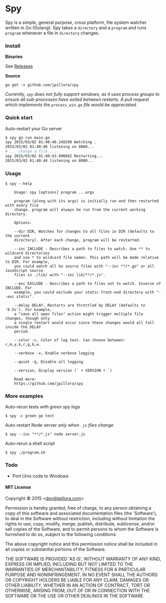 # Spy

Spy is a simple, general purpose, cross platform, file system watcher written in Go (Golang). Spy takes a `directory` and a `program` and runs `program` whenever a file in `directory` changes.

### Install

**Binaries**

See [Releases](https://github.com/jpillora/spy/releases)

**Source**

```
go get -v github.com/jpillora/spy
```

*Currently, `spy` does not fully support windows, as it uses process groups to ensure all sub-processes have exited between restarts. A pull request which implements the `process_win.go` file would be appreciated.*

### Quick start

Auto-restart your Go server

``` sh
$ spy go run main.go
spy 2015/03/02 01:40:40.248290 Watching .
2015/03/02 01:40:40 listening on 8080...
# ... change a file ...
spy 2015/03/02 01:40:43.996842 Restarting...
2015/03/02 01:40:44 listening on 8080...
```

### Usage

```
$ spy --help

	Usage: spy [options] program ...args

	program (along with its args) is initially run and then restarted with every file
	change. program will always be run from the current working directory.

	Options:

	--dir DIR, Watches for changes to all files in DIR (defaults to the current
	directory). After each change, program will be restarted.

	--inc INCLUDE - Describes a path to files to watch. Use ** to wildcard directories
	and use * to wildcard file names. This path will be made relative to DIR. For example,
	you could watch all Go source files with "--inc **/*.go" or all	JavaScript source
	files in ./lib/ with "--inc lib/**/*.js".

	--exc EXCLUDE - Describes a path to files not to watch. Inverse of INCLUDE. For
	example, you could exclude your static front-end directory with "--exc static".

	--delay DELAY, Restarts are throttled by DELAY (defaults to '0.5s'). For example,
	a "save all open files" action might trigger multiple file changes, though only
	a single restart would occur since these changes would all fall inside the DELAY
	period.

	--color -c, Color of log text. Can choose between: c,m,y,k,r,g,b,w.

	--verbose -v, Enable verbose logging

	--quiet -q, Disable all logging

	--version, Display version (` + VERSION + `)

	Read more:
	https://github.com/jpillora/spy

```

### More examples

Auto-rerun tests *with green spy logs*

```
$ spy -c green go test
```

Auto-restart Node server *only when `.js` files change*

```
$ spy --inc "**/*.js" node server.js
```

Auto-rerun a shell script

```
$ spy ./program.sh
```

### Todo

* Port Unix code to Windows

#### MIT License

Copyright © 2015 &lt;dev@jpillora.com&gt;

Permission is hereby granted, free of charge, to any person obtaining
a copy of this software and associated documentation files (the
'Software'), to deal in the Software without restriction, including
without limitation the rights to use, copy, modify, merge, publish,
distribute, sublicense, and/or sell copies of the Software, and to
permit persons to whom the Software is furnished to do so, subject to
the following conditions:

The above copyright notice and this permission notice shall be
included in all copies or substantial portions of the Software.

THE SOFTWARE IS PROVIDED 'AS IS', WITHOUT WARRANTY OF ANY KIND,
EXPRESS OR IMPLIED, INCLUDING BUT NOT LIMITED TO THE WARRANTIES OF
MERCHANTABILITY, FITNESS FOR A PARTICULAR PURPOSE AND NONINFRINGEMENT.
IN NO EVENT SHALL THE AUTHORS OR COPYRIGHT HOLDERS BE LIABLE FOR ANY
CLAIM, DAMAGES OR OTHER LIABILITY, WHETHER IN AN ACTION OF CONTRACT,
TORT OR OTHERWISE, ARISING FROM, OUT OF OR IN CONNECTION WITH THE
SOFTWARE OR THE USE OR OTHER DEALINGS IN THE SOFTWARE.
